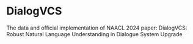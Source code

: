 # DialogVCS
The data and official implementation of NAACL 2024 paper: DialogVCS: Robust Natural Language Understanding in Dialogue System Upgrade
